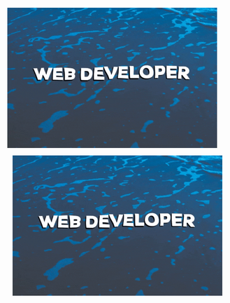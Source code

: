 ![](https://github.com/Ruila/Ruila/blob/main/resource/giphy.gif?raw=true)
<p align="center">
<img src="https://github.com/Ruila/Ruila/blob/main/resource/giphy.gif?raw=true">
</p>
